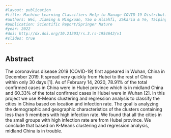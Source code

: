 ```yaml
---
#layout: publication
#title: Machine Learning Classifiers Help to Manage COVID-19 Distribution in China
#authors: Wei, Jiaming & Mingxuan, Yao & Alsahfi, Zakaria & Ye, Taiping & Snir, Eli & Rahmani, Bahareh
#publication: Scientific Report/Springer Nature
#year: 2022
#doi: http://dx.doi.org/10.21203/rs.3.rs-1954642/v1
#slides: true
---
```


## Abstract

The coronavirus disease 2019 (COVID-19) first appeared in Wuhan, China in December 2019. It spread very quickly from Hubei to the rest of China within only 30 days [1]. As of February 14, 2020, 78.91% of the total confirmed cases in China were in Hubei province which is in midland China and 60.33% of the total confirmed cases in Hubei were in Wuhan [2]. In this project we use K-Means clustering and regression analysis to classify the cities in China based on location and infection rate. The goal is analyzing the demographic and geographic characteristics of the clusters containing less than 5 members with high infection rate. We found that all the cities in the small groups with high infection rate are from Hubei province. We conclude that based on K-Means clustering and regression analysis, midland China is in trouble.
